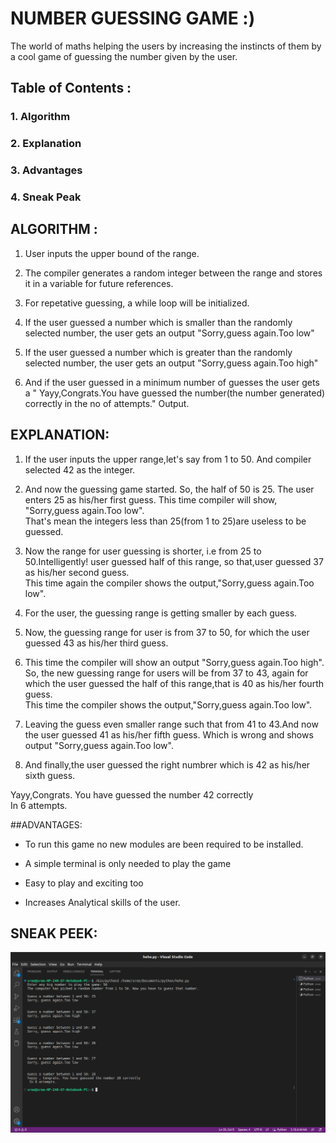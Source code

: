 # NUMBER GUESSING GAME :)

The world of maths helping the users by increasing the instincts of them by a cool game of guessing the number given by the user.

## Table of Contents :
### 1. Algorithm
### 2. Explanation
### 3. Advantages
### 4. Sneak Peak

## ALGORITHM :
1. User inputs the upper bound of the range.

2. The compiler generates a random integer between the range and stores it in a variable for future references.

3. For repetative guessing, a while loop will be initialized.

4. If the user guessed a number which is smaller than the randomly selected number, the user gets an output "Sorry,guess again.Too low"

5. If the user guessed a number which is greater than the randomly selected number, the user gets an output "Sorry,guess again.Too high"

6. And if the user guessed in a minimum number of guesses the user gets a " Yayy,Congrats.You have guessed the number(the number generated) correctly in the no of attempts." Output.

## EXPLANATION:
1. If the user inputs the upper range,let's say from 1 to 50. And compiler selected 42 as the integer.

2. And now the guessing game started. So, the half of 50 is 25. The user enters 25 as his/her first guess. This time compiler will show, "Sorry,guess again.Too low".  
That's mean the integers less than 25(from 1 to 25)are useless to be guessed.

3. Now the range for user guessing is shorter, i.e from 25 to 50.Intelligently! user guessed half of this range, so that,user guessed 37 as his/her second guess.  
This time again the compiler shows the output,"Sorry,guess again.Too low".

4. For the user, the guessing range is getting smaller by each guess.

5. Now, the guessing range for user is from 37 to 50, for which the user guessed 43 as his/her third guess.

6. This time the compiler will show an output "Sorry,guess again.Too high". So, the new guessing range for users will be from 37 to 43, again for which the user guessed the half of this range,that is 40 as his/her fourth guess.  
This time the compiler shows the output,"Sorry,guess again.Too low".

7. Leaving the guess even smaller range such that from 41 to 43.And now the user guessed 41 as his/her fifth guess. Which is wrong and shows output "Sorry,guess again.Too low".

8. And finally,the user guessed the right numbrer which is 42 as his/her sixth guess.

Yayy,Congrats. You have guessed the number 42 correctly  
In 6 attempts.

##ADVANTAGES:
- To run this game no new modules are been required to be installed.

- A simple terminal is only needed to play the game

- Easy to play and exciting too

- Increases Analytical skills of the user.

## SNEAK PEEK:
<img src="./Number Guessing By The User/guess.jpeg">




